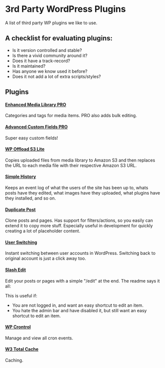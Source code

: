 # 3rd Party WordPress Plugins
A list of third party WP plugins we like to use.

## A checklist for evaluating plugins:
- Is it version controlled and stable?
- Is there a vivid community around it?
- Does it have a track-record?
- Is it maintained?
- Has anyone we know used it before?
- Does it not add a lot of extra scripts/styles?

## Plugins
#### [Enhanced Media Library PRO](https://sv.wordpress.org/plugins/enhanced-media-library/)
Categories and tags for media items. PRO also adds bulk editing.

#### [Advanced Custom Fields PRO](https://www.advancedcustomfields.com/)
Super easy custom fields!

#### [WP Offload S3 Lite](https://sv.wordpress.org/plugins/amazon-s3-and-cloudfront/)
Copies uploaded files from media library to Amazon S3 and then replaces the URL to each media file with their respective Amazon S3 URL.

#### [Simple History](https://wordpress.org/plugins/simple-history/)
Keeps an event log of what the users of the site has been up to, whats posts have they edited, what images have they uploaded, what plugins have they installed, and so on.

#### [Duplicate Post](https://wordpress.org/plugins/duplicate-post/)
Clone posts and pages. Has support for filters/actions, so you easily can extend it to copy more stuff. Especially useful in development for quickly creating a lot of placeholder content.

#### [User Switching](https://wordpress.org/plugins/user-switching/)
Instant switching between user accounts in WordPress. Switching back to original account is just a click away too.

#### [Slash Edit](https://wordpress.org/plugins/slash-edit/)
Edit your posts or pages with a simple "/edit" at the end. The readme says it all:

This is useful if:

- You are not logged in, and want an easy shortcut to edit an item.
- You hate the admin bar and have disabled it, but still want an easy shortcut to edit an item.

#### [WP Crontrol](https://wordpress.org/plugins/wp-crontrol/)
Manage and view all cron events.

#### [W3 Total Cache](https://sv.wordpress.org/plugins/w3-total-cache/)
Caching.


